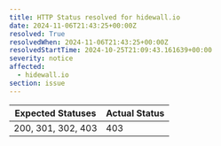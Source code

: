 ```yaml
---
title: HTTP Status resolved for hidewall.io
date: 2024-11-06T21:43:25+00:00Z
resolved: True
resolvedWhen: 2024-11-06T21:43:25+00:00Z
resolvedStartTime: 2024-10-25T21:09:43.161639+00:00
severity: notice
affected:
  - hidewall.io
section: issue
---
```


| Expected Statuses | Actual Status  |
|-------------------|----------------|
| 200, 301, 302, 403 | 403 |
